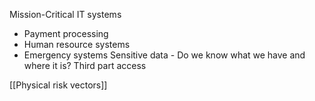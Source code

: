 Mission-Critical IT systems
- Payment processing
- Human resource systems
- Emergency systems 
Sensitive data - Do we know what we have and where it is?
Third part access

[[Physical risk vectors]]